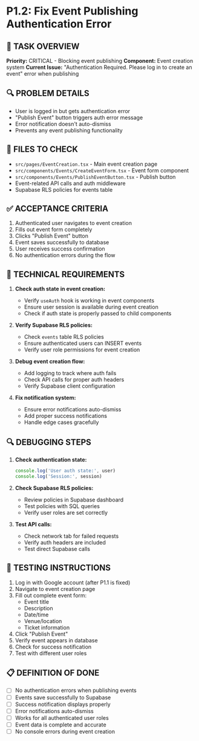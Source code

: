 # P1.2: Fix Event Publishing Authentication Error

## **🎯 TASK OVERVIEW**
**Priority:** CRITICAL - Blocking event publishing
**Component:** Event creation system
**Current Issue:** "Authentication Required. Please log in to create an event" error when publishing

## **🔍 PROBLEM DETAILS**
- User is logged in but gets authentication error
- "Publish Event" button triggers auth error message
- Error notification doesn't auto-dismiss
- Prevents any event publishing functionality

## **📁 FILES TO CHECK**
- `src/pages/EventCreation.tsx` - Main event creation page
- `src/components/Events/CreateEventForm.tsx` - Event form component
- `src/components/Events/PublishEventButton.tsx` - Publish button
- Event-related API calls and auth middleware
- Supabase RLS policies for events table

## **✅ ACCEPTANCE CRITERIA**
1. Authenticated user navigates to event creation
2. Fills out event form completely
3. Clicks "Publish Event" button
4. Event saves successfully to database
5. User receives success confirmation
6. No authentication errors during the flow

## **🔧 TECHNICAL REQUIREMENTS**
1. **Check auth state in event creation:**
   - Verify `useAuth` hook is working in event components
   - Ensure user session is available during event creation
   - Check if auth state is properly passed to child components

2. **Verify Supabase RLS policies:**
   - Check `events` table RLS policies
   - Ensure authenticated users can INSERT events
   - Verify user role permissions for event creation

3. **Debug event creation flow:**
   - Add logging to track where auth fails
   - Check API calls for proper auth headers
   - Verify Supabase client configuration

4. **Fix notification system:**
   - Ensure error notifications auto-dismiss
   - Add proper success notifications
   - Handle edge cases gracefully

## **🔍 DEBUGGING STEPS**
1. **Check authentication state:**
   ```javascript
   console.log('User auth state:', user)
   console.log('Session:', session)
   ```

2. **Check Supabase RLS policies:**
   - Review policies in Supabase dashboard
   - Test policies with SQL queries
   - Verify user roles are set correctly

3. **Test API calls:**
   - Check network tab for failed requests
   - Verify auth headers are included
   - Test direct Supabase calls

## **🧪 TESTING INSTRUCTIONS**
1. Log in with Google account (after P1.1 is fixed)
2. Navigate to event creation page
3. Fill out complete event form:
   - Event title
   - Description
   - Date/time
   - Venue/location
   - Ticket information
4. Click "Publish Event"
5. Verify event appears in database
6. Check for success notification
7. Test with different user roles

## **📋 DEFINITION OF DONE**
- [ ] No authentication errors when publishing events
- [ ] Events save successfully to Supabase
- [ ] Success notification displays properly
- [ ] Error notifications auto-dismiss
- [ ] Works for all authenticated user roles
- [ ] Event data is complete and accurate
- [ ] No console errors during event creation